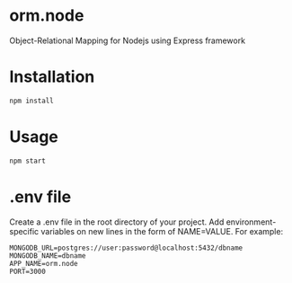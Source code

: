 # orm.node
Object-Relational Mapping for Nodejs using Express framework

# Installation
```bash
npm install
```
# Usage
```bash
npm start
```
# .env file
Create a .env file in the root directory of your project. Add environment-specific variables on new lines in the form of NAME=VALUE. For example:
```
MONGODB_URL=postgres://user:password@localhost:5432/dbname
MONGODB_NAME=dbname
APP_NAME=orm.node
PORT=3000
```